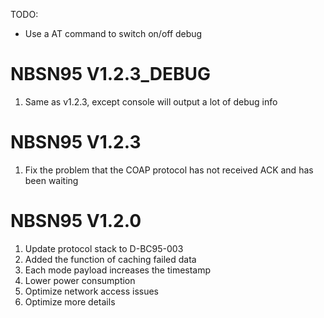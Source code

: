 TODO:
* Use a AT command to switch on/off debug 

# NBSN95 V1.2.3_DEBUG
1.	Same as v1.2.3, except console will output a lot of debug info

# NBSN95 V1.2.3
1.	Fix the problem that the COAP protocol has not received ACK and has been waiting 

# NBSN95 V1.2.0
1.	Update protocol stack to D-BC95-003
2.	Added the function of caching failed data
3.	Each mode payload increases the timestamp
4.  Lower power consumption 
5.	Optimize network access issues 
6.	Optimize more details
